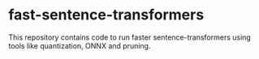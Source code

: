 # fast-sentence-transformers
This repository contains code to run faster sentence-transformers using tools like quantization, ONNX and pruning.
